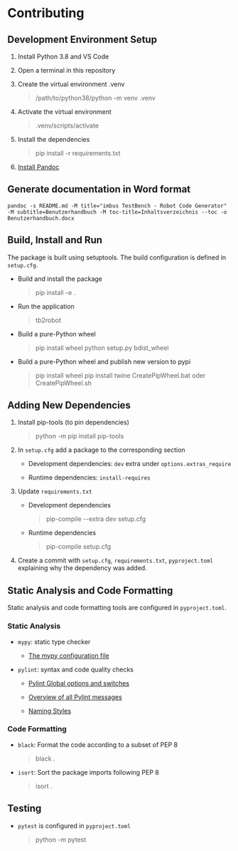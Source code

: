 # Contributing

## Development Environment Setup

1. Install Python 3.8 and VS Code

2. Open a terminal in this repository

3. Create the virtual environment .venv

    > /path/to/python38/python -m venv .venv

4. Activate the virtual environment

    > .venv/scripts/activate

4. Install the dependencies

    > pip install -r requirements.txt

5. [Install Pandoc](https://pandoc.org/installing.html)


## Generate documentation in Word format

```shell
pandoc -s README.md -M title="imbus TestBench - Robot Code Generator" -M subtitle=Benutzerhandbuch -M toc-title=Inhaltsverzeichnis --toc -o Benutzerhandbuch.docx
```


## Build, Install and Run

The package is built using setuptools. The build configuration is defined in `setup.cfg`.

- Build and install the package
    > pip install -e .

- Run the application
    > tb2robot

- Build a pure-Python wheel
    > pip install wheel
    > python setup.py bdist_wheel

- Build a pure-Python wheel and publish new version to pypi
    > pip install wheel
    > pip install twine
    > CreatePipWheel.bat oder CreatePipWheel.sh


## Adding New Dependencies
1. Install pip-tools (to pin dependencies)

    > python -m pip install pip-tools


2. In `setup.cfg` add a package to the corresponding section

    - Development dependencies: `dev` extra under `options.extras_require`

    - Runtime dependencies: `install-requires`

3. Update `requirements.txt`
    - Development dependencies
        > pip-compile --extra dev setup.cfg

    - Runtime dependencies
        > pip-compile setup.cfg

4. Create a commit with `setup.cfg`, `requirements.txt`, `pyproject.toml` explaining why the dependency was added.


## Static Analysis and Code Formatting

Static analysis and code formatting tools are configured in `pyproject.toml`.

### Static Analysis

- `mypy`: static type checker
    * [The mypy configuration file](https://mypy.readthedocs.io/en/stable/config_file.html)

- `pylint`: syntax and code quality checks

    * [Pylint Global options and switches](https://pylint.pycqa.org/en/latest/technical_reference/features.html)

    * [Overview of all Pylint messages](https://pylint.pycqa.org/en/latest/messages/messages_list.html)

    * [Naming Styles](https://pylint.pycqa.org/en/latest/user_guide/options.html)


### Code Formatting

- `black`: Format the code according to a subset of PEP 8
    > black .

- `isort`: Sort the package imports following PEP 8
    > isort .


## Testing

- `pytest` is configured in `pyproject.toml`
    > python -m pytest
